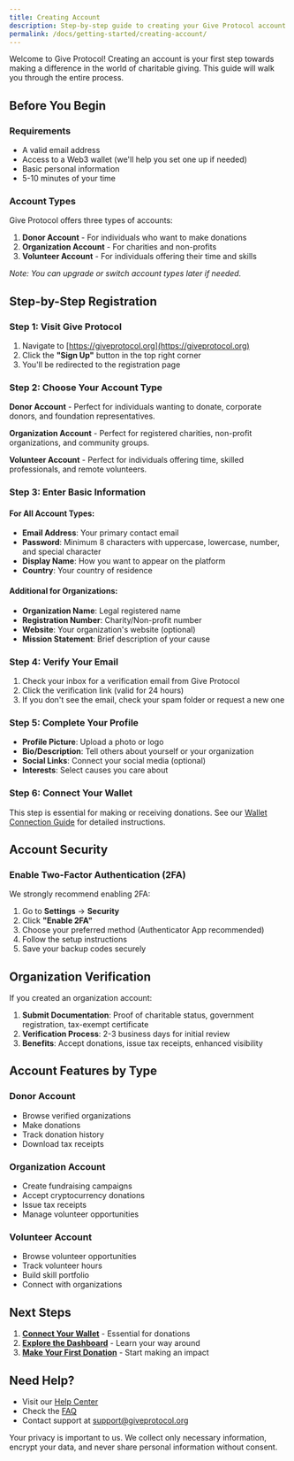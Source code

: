 ```yaml
---
title: Creating Account
description: Step-by-step guide to creating your Give Protocol account
permalink: /docs/getting-started/creating-account/
---
```


Welcome to Give Protocol! Creating an account is your first step towards making a difference in the world of charitable giving. This guide will walk you through the entire process.

## Before You Begin

### Requirements
- A valid email address
- Access to a Web3 wallet (we'll help you set one up if needed)
- Basic personal information
- 5-10 minutes of your time

### Account Types

Give Protocol offers three types of accounts:

1. **Donor Account** - For individuals who want to make donations
2. **Organization Account** - For charities and non-profits
3. **Volunteer Account** - For individuals offering their time and skills

*Note: You can upgrade or switch account types later if needed.*

## Step-by-Step Registration

### Step 1: Visit Give Protocol

1. Navigate to [https://giveprotocol.org](https://giveprotocol.org)
2. Click the **"Sign Up"** button in the top right corner
3. You'll be redirected to the registration page

### Step 2: Choose Your Account Type

**Donor Account** - Perfect for individuals wanting to donate, corporate donors, and foundation representatives.

**Organization Account** - Perfect for registered charities, non-profit organizations, and community groups.

**Volunteer Account** - Perfect for individuals offering time, skilled professionals, and remote volunteers.

### Step 3: Enter Basic Information

#### For All Account Types:
- **Email Address**: Your primary contact email
- **Password**: Minimum 8 characters with uppercase, lowercase, number, and special character
- **Display Name**: How you want to appear on the platform
- **Country**: Your country of residence

#### Additional for Organizations:
- **Organization Name**: Legal registered name
- **Registration Number**: Charity/Non-profit number
- **Website**: Your organization's website (optional)
- **Mission Statement**: Brief description of your cause

### Step 4: Verify Your Email

1. Check your inbox for a verification email from Give Protocol
2. Click the verification link (valid for 24 hours)
3. If you don't see the email, check your spam folder or request a new one

### Step 5: Complete Your Profile

- **Profile Picture**: Upload a photo or logo
- **Bio/Description**: Tell others about yourself or your organization
- **Social Links**: Connect your social media (optional)
- **Interests**: Select causes you care about

### Step 6: Connect Your Wallet

This step is essential for making or receiving donations. See our [Wallet Connection Guide](/docs/getting-started/wallet-connection/) for detailed instructions.

## Account Security

### Enable Two-Factor Authentication (2FA)

We strongly recommend enabling 2FA:

1. Go to **Settings** → **Security**
2. Click **"Enable 2FA"**  
3. Choose your preferred method (Authenticator App recommended)
4. Follow the setup instructions
5. Save your backup codes securely

## Organization Verification

If you created an organization account:

1. **Submit Documentation**: Proof of charitable status, government registration, tax-exempt certificate
2. **Verification Process**: 2-3 business days for initial review
3. **Benefits**: Accept donations, issue tax receipts, enhanced visibility

## Account Features by Type

### Donor Account
- Browse verified organizations
- Make donations
- Track donation history
- Download tax receipts

### Organization Account
- Create fundraising campaigns
- Accept cryptocurrency donations
- Issue tax receipts
- Manage volunteer opportunities

### Volunteer Account
- Browse volunteer opportunities
- Track volunteer hours
- Build skill portfolio
- Connect with organizations

## Next Steps

1. **[Connect Your Wallet](/docs/getting-started/wallet-connection/)** - Essential for donations
2. **[Explore the Dashboard](/docs/getting-started/dashboard/)** - Learn your way around
3. **[Make Your First Donation](/docs/getting-started/first-steps/)** - Start making an impact

## Need Help?

- Visit our [Help Center](/docs/help-center/)
- Check the [FAQ](/docs/help-center/faq/)
- Contact support at support@giveprotocol.org

Your privacy is important to us. We collect only necessary information, encrypt your data, and never share personal information without consent.
